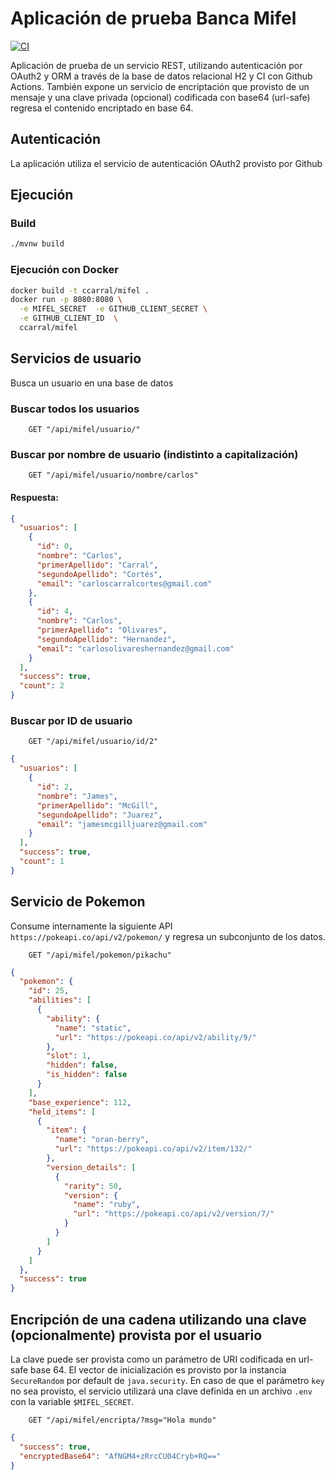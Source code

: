 # Aplicación de prueba Banca Mifel 

[ci-badge]: https://github.com/ccarral/mifel/actions/workflows/CI.yaml/badge.svg
[ci-url]: https://github.com/ccarral/mifel/actions/workflows/CI.yaml
[![CI][ci-badge]][ci-url]  

Aplicación de prueba de un servicio REST, utilizando autenticación por OAuth2 y ORM
a través de la base de datos relacional H2 y CI con Github Actions. También expone
un servicio de encriptación que provisto de un mensaje y una clave privada (opcional) codificada
con base64 (url-safe) regresa el contenido encriptado en base 64.

## Autenticación
La aplicación utiliza el servicio de autenticación OAuth2 provisto por Github

## Ejecución

### Build
```bash
./mvnw build
```

### Ejecución con Docker
```bash
docker build -t ccarral/mifel .
docker run -p 8080:8080 \
  -e MIFEL_SECRET  -e GITHUB_CLIENT_SECRET \
  -e GITHUB_CLIENT_ID  \
  ccarral/mifel
```

## Servicios de usuario
Busca un usuario en una base de datos
### Buscar todos los usuarios
```
    GET "/api/mifel/usuario/"
```

### Buscar por nombre de usuario (indistinto a capitalización)
```
    GET "/api/mifel/usuario/nombre/carlos"
```
 #### Respuesta:
```json
{
  "usuarios": [
    {
      "id": 0,
      "nombre": "Carlos",
      "primerApellido": "Carral",
      "segundoApellido": "Cortés",
      "email": "carloscarralcortes@gmail.com"
    },
    {
      "id": 4,
      "nombre": "Carlos",
      "primerApellido": "Olivares",
      "segundoApellido": "Hernandez",
      "email": "carlosolivareshernandez@gmail.com"
    }
  ],
  "success": true,
  "count": 2
}
```
### Buscar por ID de usuario
```
    GET "/api/mifel/usuario/id/2"
```
```json
{
  "usuarios": [
    {
      "id": 2,
      "nombre": "James",
      "primerApellido": "McGill",
      "segundoApellido": "Juarez",
      "email": "jamesmcgilljuarez@gmail.com"
    }
  ],
  "success": true,
  "count": 1
}
```
## Servicio de Pokemon
Consume internamente la siguiente API `https://pokeapi.co/api/v2/pokemon/` y 
regresa un subconjunto de los datos.

```
    GET "/api/mifel/pokemon/pikachu"
```

```json
{
  "pokemon": {
    "id": 25,
    "abilities": [
      {
        "ability": {
          "name": "static",
          "url": "https://pokeapi.co/api/v2/ability/9/"
        },
        "slot": 1,
        "hidden": false,
        "is_hidden": false
      }
    ],
    "base_experience": 112,
    "held_items": [
      {
        "item": {
          "name": "oran-berry",
          "url": "https://pokeapi.co/api/v2/item/132/"
        },
        "version_details": [
          {
            "rarity": 50,
            "version": {
              "name": "ruby",
              "url": "https://pokeapi.co/api/v2/version/7/"
            }
          }
        ]
      }
    ]
  },
  "success": true
}
```
## Encripción de una cadena utilizando una clave (opcionalmente) provista por el usuario
La clave puede ser provista como un parámetro de URI codificada en url-safe base 64.
El vector de inicialización es provisto por la instancia `SecureRandom` por default de `java.security`.
En caso de que el parámetro `key` no sea provisto, el servicio utilizará una clave definida en un archivo `.env`
con la variable `$MIFEL_SECRET`.
```
    GET "/api/mifel/encripta/?msg="Hola mundo"
```
```json
{
  "success": true,
  "encryptedBase64": "AfNGM4+zRrcCU04Cryb+RQ=="
}
```
